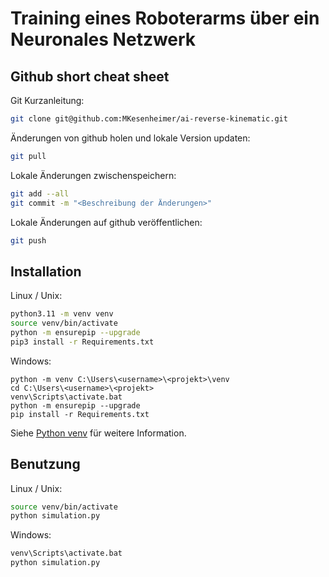 # Training eines Roboterarms über ein Neuronales Netzwerk

## Github short cheat sheet

Git Kurzanleitung:

```bash
git clone git@github.com:MKesenheimer/ai-reverse-kinematic.git
```

Änderungen von github holen und lokale Version updaten:

```bash
git pull
```

Lokale Änderungen zwischenspeichern:

```bash
git add --all
git commit -m "<Beschreibung der Änderungen>"
```

Lokale Änderungen auf github veröffentlichen:

```bash
git push
```


## Installation

Linux / Unix:

```bash
python3.11 -m venv venv
source venv/bin/activate
python -m ensurepip --upgrade
pip3 install -r Requirements.txt
```

Windows:
```
python -m venv C:\Users\<username>\<projekt>\venv
cd C:\Users\<username>\<projekt>
venv\Scripts\activate.bat
python -m ensurepip --upgrade
pip install -r Requirements.txt
```

Siehe [Python venv](https://docs.python.org/3/library/venv.html) für weitere Information.

## Benutzung

Linux / Unix:

```bash
source venv/bin/activate
python simulation.py
```

Windows:

```bash
venv\Scripts\activate.bat
python simulation.py
```